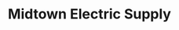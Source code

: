 ---
title: "Midtown Electric Supply"
url: /long-island-city/midtown-electric-supply/
shop: electrical
---